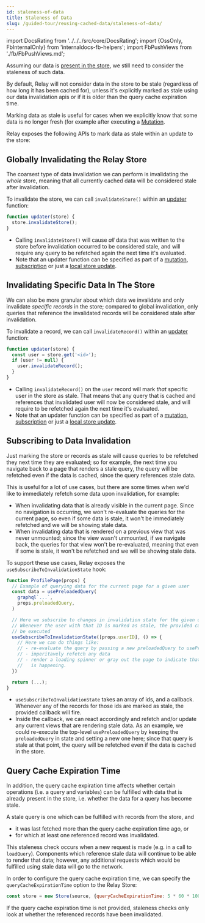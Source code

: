 ```yaml
---
id: staleness-of-data
title: Staleness of Data
slug: /guided-tour/reusing-cached-data/staleness-of-data/
---
```


import DocsRating from '../../../src/core/DocsRating';
import {OssOnly, FbInternalOnly} from 'internaldocs-fb-helpers';
import FbPushViews from './fb/FbPushViews.md';

Assuming our data is [present in the store](../presence-of-data/), we still need to consider the staleness of such data.

By default, Relay will not consider data in the store to be stale (regardless of how long it has been cached for), unless it's explicitly marked as stale using our data invalidation apis or if it is older than the query cache expiration time.

Marking data as stale is useful for cases when we explicitly know that some data is no longer fresh (for example after executing a [Mutation](../../updating-data/graphql-mutations/).

Relay exposes the following APIs to mark data as stale within an update to the store:

## Globally Invalidating the Relay Store

The coarsest type of data invalidation we can perform is invalidating the *whole* store, meaning that all currently cached data will be considered stale after invalidation.

To invalidate the store, we can call `invalidateStore()` within an [updater](../../updating-data/graphql-mutations/) function:

```js
function updater(store) {
  store.invalidateStore();
}
```

* Calling `invalidateStore()` will cause *all* data that was written to the store before invalidation occurred to be considered stale, and will require any query to be refetched again the next time it's evaluated.
* Note that an updater function can be specified as part of a [mutation](../../updating-data/graphql-mutations/), [subscription](../../updating-data/graphql-subscriptions/) or just a [local store update](../../updating-data/local-data-updates/).

## Invalidating Specific Data In The Store

We can also be more granular about which data we invalidate and only invalidate *specific records* in the store; compared to global invalidation, only queries that reference the invalidated records will be considered stale after invalidation.

To invalidate a record, we can call `invalidateRecord()` within an [updater](../../updating-data/graphql-mutations/) function:

```js
function updater(store) {
  const user = store.get('<id>');
  if (user != null) {
    user.invalidateRecord();
  }
}
```

* Calling `invalidateRecord()` on the `user` record will mark *that* specific user in the store as stale. That means that any query that is cached and references that invalidated user will now be considered stale, and will require to be refetched again the next time it's evaluated.
* Note that an updater function can be specified as part of a [mutation](../../updating-data/graphql-mutations/), [subscription](../../updating-data/graphql-subscriptions/) or just a [local store update](../../updating-data/local-data-updates/).

## Subscribing to Data Invalidation

Just marking the store or records as stale will cause queries to be refetched they next time they are evaluated; so for example, the next time you navigate back to a page that renders a stale query, the query will be refetched even if the data is cached, since the query references stale data.

This is useful for a lot of use cases, but there are some times when we'd like to immediately refetch some data upon invalidation, for example:

* When invalidating data that is already visible in the current page. Since no navigation is occurring, we won't re-evaluate the queries for the current page, so even if some data is stale, it won't be immediately refetched and we will be showing stale data.
* When invalidating data that is rendered on a previous view that was never unmounted; since the view wasn't unmounted, if we navigate back, the queries for that view won't be re-evaluated, meaning that even if some is stale, it won't be refetched and we will be showing stale data.

<FbPushViews />

To support these use cases, Relay exposes the `useSubscribeToInvalidationState` hook:

```js
function ProfilePage(props) {
  // Example of querying data for the current page for a given user
  const data = usePreloadedQuery(
    graphql`...`,
    props.preloadedQuery,
  )

  // Here we subscribe to changes in invalidation state for the given user ID.
  // Whenever the user with that ID is marked as stale, the provided callback will
  // be executed
  useSubscribeToInvalidationState([props.userID], () => {
    // Here we can do things like:
    // - re-evaluate the query by passing a new preloadedQuery to usePreloadedQuery.
    // - imperitavely refetch any data
    // - render a loading spinner or gray out the page to indicate that refetch
    //   is happening.
  })

  return (...);
}
```

* `useSubscribeToInvalidationState` takes an array of ids, and a callback. Whenever any of the records for those ids are marked as stale, the provided callback will fire.
* Inside the callback, we can react accordingly and refetch and/or update any current views that are rendering stale data. As an example, we could re-execute the top-level `usePreloadedQuery` by keeping the `preloadedQuery` in state and setting a new one here; since that query is stale at that point, the query will be refetched even if the data is cached in the store.


## Query Cache Expiration Time

In addition, the query cache expiration time affects whether certain operations (i.e. a query and variables) can be fulfilled with data that is already present in the store, i.e. whether the data for a query has become stale.

 A stale query is one which can be fulfilled with records from the store, and

* it was last fetched more than the query cache expiration time ago, or
* for which at least one referenced record was invalidated.

This staleness check occurs when a new request is made (e.g. in a call to `loadQuery`). Components which reference stale data will continue to be able to render that data; however, any additional requests which would be fulfilled using stale data will go to the network.

In order to configure the query cache expiration time, we can specify the `queryCacheExpirationTime` option to the Relay Store:

```js
const store = new Store(source, {queryCacheExpirationTime: 5 * 60 * 1000 });
```

If the query cache expiration time is not provided, staleness checks only look at whether the referenced records have been invalidated.



<DocsRating />
